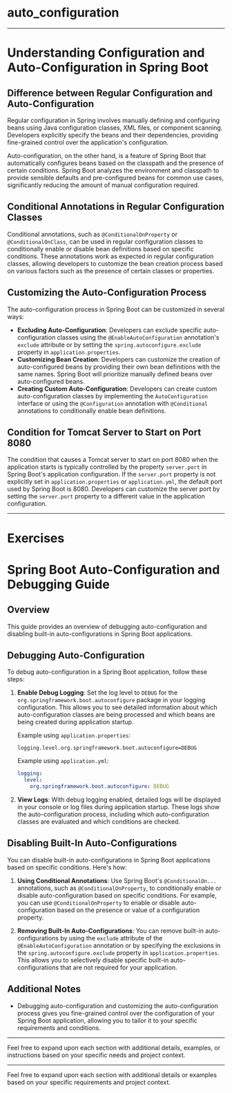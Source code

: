 # auto_configuration
----------------------------------------------------------------------------
# Understanding Configuration and Auto-Configuration in Spring Boot

## Difference between Regular Configuration and Auto-Configuration

Regular configuration in Spring involves manually defining and configuring beans using Java configuration classes, XML files, or component scanning. Developers explicitly specify the beans and their dependencies, providing fine-grained control over the application's configuration.

Auto-configuration, on the other hand, is a feature of Spring Boot that automatically configures beans based on the classpath and the presence of certain conditions. Spring Boot analyzes the environment and classpath to provide sensible defaults and pre-configured beans for common use cases, significantly reducing the amount of manual configuration required.

## Conditional Annotations in Regular Configuration Classes

Conditional annotations, such as `@ConditionalOnProperty` or `@ConditionalOnClass`, can be used in regular configuration classes to conditionally enable or disable bean definitions based on specific conditions. These annotations work as expected in regular configuration classes, allowing developers to customize the bean creation process based on various factors such as the presence of certain classes or properties.

## Customizing the Auto-Configuration Process

The auto-configuration process in Spring Boot can be customized in several ways:
- **Excluding Auto-Configuration**: Developers can exclude specific auto-configuration classes using the `@EnableAutoConfiguration` annotation's `exclude` attribute or by setting the `spring.autoconfigure.exclude` property in `application.properties`.
- **Customizing Bean Creation**: Developers can customize the creation of auto-configured beans by providing their own bean definitions with the same names. Spring Boot will prioritize manually defined beans over auto-configured beans.
- **Creating Custom Auto-Configuration**: Developers can create custom auto-configuration classes by implementing the `AutoConfiguration` interface or using the `@Configuration` annotation with `@Conditional` annotations to conditionally enable bean definitions.

## Condition for Tomcat Server to Start on Port 8080

The condition that causes a Tomcat server to start on port 8080 when the application starts is typically controlled by the property `server.port` in Spring Boot's application configuration. If the `server.port` property is not explicitly set in `application.properties` or `application.yml`, the default port used by Spring Boot is 8080. Developers can customize the server port by setting the `server.port` property to a different value in the application configuration.


---
# Exercises
# Spring Boot Auto-Configuration and Debugging Guide

## Overview

This guide provides an overview of debugging auto-configuration and disabling built-in auto-configurations in Spring Boot applications.

## Debugging Auto-Configuration

To debug auto-configuration in a Spring Boot application, follow these steps:

1. **Enable Debug Logging**: Set the log level to `DEBUG` for the `org.springframework.boot.autoconfigure` package in your logging configuration. This allows you to see detailed information about which auto-configuration classes are being processed and which beans are being created during application startup.

   Example using `application.properties`:
   ```
   logging.level.org.springframework.boot.autoconfigure=DEBUG
   ```

   Example using `application.yml`:
   ```yaml
   logging:
     level:
       org.springframework.boot.autoconfigure: DEBUG
   ```

2. **View Logs**: With debug logging enabled, detailed logs will be displayed in your console or log files during application startup. These logs show the auto-configuration process, including which auto-configuration classes are evaluated and which conditions are checked.

## Disabling Built-In Auto-Configurations

You can disable built-in auto-configurations in Spring Boot applications based on specific conditions. Here's how:

1. **Using Conditional Annotations**: Use Spring Boot's `@ConditionalOn...` annotations, such as `@ConditionalOnProperty`, to conditionally enable or disable auto-configuration based on specific conditions. For example, you can use `@ConditionalOnProperty` to enable or disable auto-configuration based on the presence or value of a configuration property.

2. **Removing Built-In Auto-Configurations**: You can remove built-in auto-configurations by using the `exclude` attribute of the `@EnableAutoConfiguration` annotation or by specifying the exclusions in the `spring.autoconfigure.exclude` property in `application.properties`. This allows you to selectively disable specific built-in auto-configurations that are not required for your application.

## Additional Notes

- Debugging auto-configuration and customizing the auto-configuration process gives you fine-grained control over the configuration of your Spring Boot application, allowing you to tailor it to your specific requirements and conditions.

---

Feel free to expand upon each section with additional details, examples, or instructions based on your specific needs and project context.

---

Feel free to expand upon each section with additional details or examples based on your specific requirements and project context.
